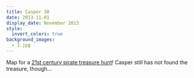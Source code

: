 ```yaml
---
title: Casper 30
date: 2013-11-01
display_date: November 2013
style:
  invert_colors: true
background_images:
  - 1.jpg
---
```


<section>
  <span>
    Map for a <a href="http://casper30.nl/">21st century pirate treasure hunt</a>! Casper still has not found the treasure, though...
  </span>
</section>
